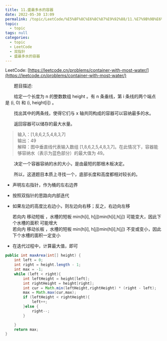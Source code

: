 ```yaml
---
title: 11.盛最多水的容器
date: 2022-05-30 13:09
permalink: /topic/LeetCode/%E5%8F%8C%E6%8C%87%E9%92%88/11.%E7%9B%9B%E6%9C%80%E5%A4%9A%E6%B0%B4%E7%9A%84%E5%AE%B9%E5%99%A8
topic: 
  - topic
tags: null
categories: 
  - topic
  - LeetCode
  - 双指针
  - 盛最多水的容器
---
```

LeetCode: [https://leetcode.cn/problems/container-with-most-water/](https://leetcode.cn/problems/container-with-most-water/)

　　题目描述: 

　　给定一个长度为 n 的整数数组 height 。有 n 条垂线，第 i 条线的两个端点是 (i, 0) 和 (i, height[i]) 。

　　找出其中的两条线，使得它们与 x 轴共同构成的容器可以容纳最多的水。

　　返回容器可以储存的最大水量。

> 输入：[1,8,6,2,5,4,8,3,7]  
> 输出：49  
> 解释：图中垂直线代表输入数组 [1,8,6,2,5,4,8,3,7]。在此情况下，容器能够容纳水（表示为蓝色部分）的最大值为 49。
>

　　决定一个容器容纳的水的大小，是由最短的那根木板决定。

　　所以，这道题目本质上寻找一个，底部长度和高度都相对较长的。

* 声明左右指针，作为桶的左右边界
* 按照双指针的思路向内部迭代
* 如果左边的高度比右边小，则左边向右移；反之，右边向左移

  若向内 移动短板 ，水槽的短板 min(h[i], h[j])min(h[i],h[j]) 可能变大，因此下个水槽的面积 可能增大  
  若向内 移动长板 ，水槽的短板 min(h[i], h[j])min(h[i],h[j]) 不变或变小，因此下个水槽的面积一定变小
* 在迭代过程中，计算最大值，即可

```java
public int maxArea(int[] height) {
    int left = 0;
    int right = height.length - 1;
    int max = -1;
    while (left < right){
        int leftHeight = height[left];
        int rightHeight = height[right];
        int cur = Math.min(leftHeight,rightHeight) * (right - left);
        max = Math.max(cur,max);
        if (leftHeight < rightHeight){
            left++;
        }else {
            right--;
        }

    }
    return max;
}
```
